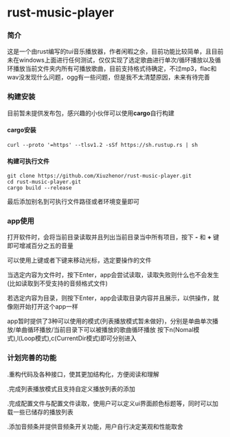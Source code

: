 # rust-music-player

### 简介

这是一个由rust编写的tui音乐播放器，作者闲暇之余，目前功能比较简单，且目前未在windows上面进行任何测试，仅仅实现了选定歌曲进行单次/循环播放以及循环播放当前文件夹内所有可播放歌曲，目前支持格式待确定，不过mp3，flac和wav没发现什么问题，ogg有一些问题，但是我不太清楚原因，未来有待完善

### 构建安装

目前暂未提供发布包，感兴趣的小伙伴可以使用**cargo**自行构建

#### cargo安装
```shell
curl --proto '=https' --tlsv1.2 -sSf https://sh.rustup.rs | sh
```

#### 构建可执行文件
```shell
git clone https://github.com/Xiuzhenor/rust-music-player.git
cd rust-music-player.git
cargo build --release
```

最后添加别名到可执行文件路径或者环境变量即可

### app使用
打开软件时，会将当前目录读取并且列出当前目录当中所有项目，按下 **-** 和 **+** 键即可增减百分之五的音量

可以使用上键或者下键来移动光标，选定要操作的文件

当选定内容为文件时，按下Enter，app会尝试读取，读取失败则什么也不会发生(比如读取到不受支持的音频格式文件)

若选定内容为目录，则按下Enter，app会读取目录内容并且展示，以供操作，就像刚开始打开这个app一样

app暂时提供了3种可以使用的模式(列表播放模式暂未做好)，分别是单曲单次播放/单曲循环播放/当前目录下可以被播放的歌曲循环播放
按下n(Nomal模式),l(Loop模式),c(CurrentDir模式)即可分别进入

### 计划完善的功能

.重构代码及各种接口，使其更加结构化，方便阅读和理解

.完成列表播放模式且支持自定义播放列表的添加

.完成配置文件与配置文件读取，使用户可以定义ui界面颜色标题等，同时可以加载一些已储存的播放列表

.添加音频条并提供音频条开关功能，用户自行决定美观和性能取舍
